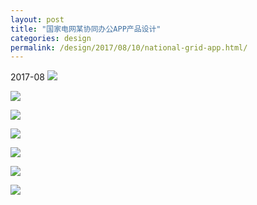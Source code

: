```yaml
---
layout: post
title: "国家电网某协同办公APP产品设计"
categories: design
permalink: /design/2017/08/10/national-grid-app.html/
---
```


2017-08
![](https://i.imgur.com/ogzRsPn.jpg)

![](https://i.imgur.com/0L8sgIk.jpg)

![](https://i.imgur.com/N7xTFg5.jpg)

![](https://i.imgur.com/N5d4Gfh.jpg)

![](https://i.imgur.com/fQvDS9E.jpg)

![](https://i.imgur.com/54vXKCK.jpg)

![](https://i.imgur.com/elOBNP2.jpg)
